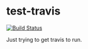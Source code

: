 # test-travis

[![Build Status](https://travis-ci.com/pauwell/test-travis.svg?branch=master)](https://travis-ci.com/pauwell/test-travis)

Just trying to get travis to run.

